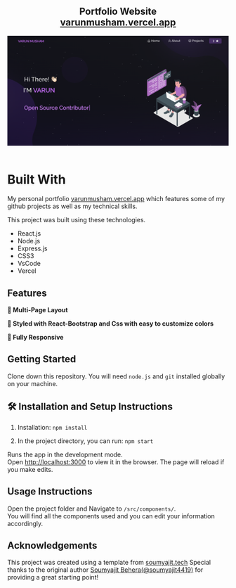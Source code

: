<h2 align="center">
  Portfolio Website<br/>
  <a href="https://varunmusham.vercel.app/" target="_blank">varunmusham.vercel.app</a>
</h2>
<div align="center">
  <img alt="Demo" src="./Images/readme-img1.png" />
</div>

<br/>

# Built With

My personal portfolio <a href="https://varunmusham.vercel.app/" target="_blank">varunmusham.vercel.app</a> which features some of my github projects as well as my technical skills.<br/>

This project was built using these technologies.

- React.js
- Node.js
- Express.js
- CSS3
- VsCode
- Vercel

## Features

**📖 Multi-Page Layout**

**🎨 Styled with React-Bootstrap and Css with easy to customize colors**

**📱 Fully Responsive**

## Getting Started

Clone down this repository. You will need `node.js` and `git` installed globally on your machine.

## 🛠 Installation and Setup Instructions

1. Installation: `npm install`

2. In the project directory, you can run: `npm start`

Runs the app in the development mode.\
Open [http://localhost:3000](http://localhost:3000) to view it in the browser.
The page will reload if you make edits.

## Usage Instructions

Open the project folder and Navigate to `/src/components/`. <br/>
You will find all the components used and you can edit your information accordingly.

## Acknowledgements

This project was created using a template from <a href="https://github.com/soumyajit4419/Portfolio" target="_blank">soumyajit.tech</a> Special thanks to the original author <a href="https://github.com/soumyajit4419" target="_blank">Soumyajit Behera(@soumyajit4419)</a> for providing a great starting point!

